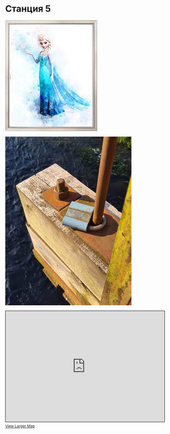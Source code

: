 <script type="javascript">if (!document.cookie.split('; ').find(row => row.startsWith('questStarted'))) { window.location.href = "404.md" }</script>

# Станция 5

![Stage 5](img/05.jpg)

![Path 5](path/05.jpg)

<iframe width="100%" height="350" frameborder="0" scrolling="no" marginheight="0" marginwidth="0" src="https://www.openstreetmap.org/export/embed.html?bbox=24.881919622421268%2C59.46307992522835%2C24.8905885219574%2C59.46690103655903&amp;layer=mapnik&amp;marker=59.46499053489592%2C24.88625407218933" style="border: 1px solid black"></iframe><br/><small><a href="https://www.openstreetmap.org/?mlat=59.46499&amp;mlon=24.88625#map=17/59.46499/24.88625&amp;layers=N">View Larger Map</a></small>
